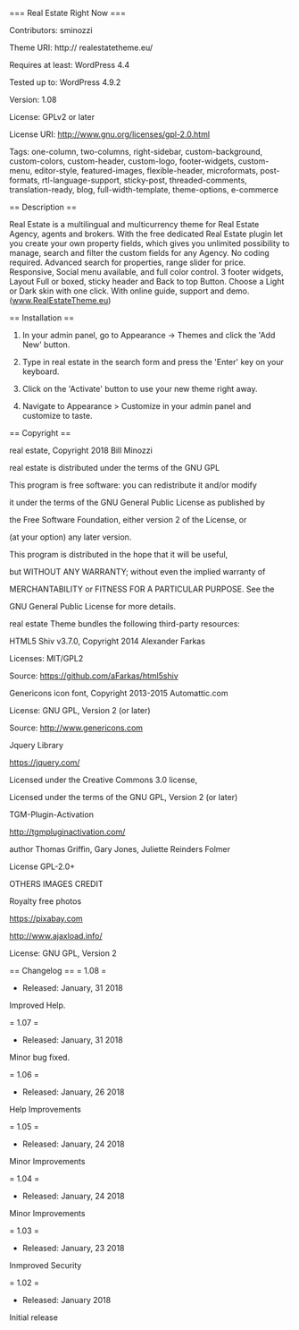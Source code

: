 === Real Estate Right Now ===

Contributors: sminozzi

Theme URI: http:// realestatetheme.eu/

Requires at least: WordPress 4.4

Tested up to: WordPress 4.9.2

Version: 1.08

License: GPLv2 or later

License URI: http://www.gnu.org/licenses/gpl-2.0.html

Tags: one-column, two-columns, right-sidebar, custom-background, custom-colors, custom-header, custom-logo, footer-widgets, custom-menu, editor-style, featured-images, flexible-header, microformats, post-formats, rtl-language-support, sticky-post, threaded-comments, translation-ready, blog, full-width-template, theme-options, e-commerce



== Description ==

Real Estate is a multilingual and multicurrency theme for Real Estate Agency, agents and brokers. With the free dedicated Real Estate plugin let you create your own property fields, which gives you unlimited possibility to manage, search and filter the custom fields for any Agency. No coding required. Advanced search for properties, range slider for price. Responsive, Social menu available, and full color control. 3 footer widgets, Layout Full or boxed, sticky header and Back to top Button. Choose a Light or Dark skin with one click. With online guide, support and demo. (www.RealEstateTheme.eu)



== Installation ==



1. In your admin panel, go to Appearance -> Themes and click the 'Add New' button.

2. Type in real estate in the search form and press the 'Enter' key on your keyboard.

3. Click on the 'Activate' button to use your new theme right away.

4. Navigate to Appearance > Customize in your admin panel and customize to taste.



== Copyright ==



real estate, Copyright 2018 Bill Minozzi

real estate is distributed under the terms of the GNU GPL



This program is free software: you can redistribute it and/or modify

it under the terms of the GNU General Public License as published by

the Free Software Foundation, either version 2 of the License, or

(at your option) any later version.



This program is distributed in the hope that it will be useful,

but WITHOUT ANY WARRANTY; without even the implied warranty of

MERCHANTABILITY or FITNESS FOR A PARTICULAR PURPOSE. See the

GNU General Public License for more details.



real estate Theme bundles the following third-party resources:



HTML5 Shiv v3.7.0, Copyright 2014 Alexander Farkas

Licenses: MIT/GPL2

Source: https://github.com/aFarkas/html5shiv



Genericons icon font, Copyright 2013-2015 Automattic.com

License: GNU GPL, Version 2 (or later)

Source: http://www.genericons.com



Jquery Library

https://jquery.com/

Licensed under the Creative Commons 3.0 license,



Licensed under the terms of the GNU GPL, Version 2 (or later)



TGM-Plugin-Activation

http://tgmpluginactivation.com/

author    Thomas Griffin, Gary Jones, Juliette Reinders Folmer

License   GPL-2.0+



OTHERS IMAGES CREDIT

Royalty free photos

https://pixabay.com



http://www.ajaxload.info/

License: GNU GPL, Version 2 



== Changelog ==
= 1.08 =

* Released: January, 31  2018

Improved Help.

= 1.07 =

* Released: January, 31  2018

Minor bug fixed.

= 1.06 =

* Released: January, 26  2018

Help Improvements

= 1.05 =

* Released: January, 24  2018

Minor Improvements



= 1.04 =

* Released: January, 24  2018

Minor Improvements



= 1.03 =

* Released: January, 23  2018

Inmproved Security



= 1.02 =

* Released: January 2018

Initial release
